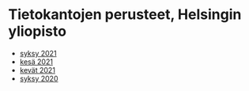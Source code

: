 # Tietokantojen perusteet, Helsingin yliopisto

- [syksy 2021](/syksy-2021)
- [kesä 2021](/kesa-2021)
- [kevät 2021](/kevat-2021)
- [syksy 2020](/syksy-2020)
